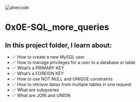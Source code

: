 ![ahercode](https://s3.amazonaws.com/intranet-projects-files/holbertonschool-higher-level_programming+/274/66988091.jpg)


# 0x0E-SQL_more_queries 

## In this project folder, I learn about:

- :white_check_mark: How to create a new MySQL user
- :white_check_mark: How to manage privileges for a user to a database or table
- :white_check_mark: What’s a PRIMARY KEY
- :white_check_mark: What’s a FOREIGN KEY
- :white_check_mark: How to use NOT NULL and UNIQUE constraints
- :white_check_mark: How to retrieve datas from multiple tables in one request
- :white_check_mark: What are subqueries
- :white_check_mark: What are JOIN and UNION
